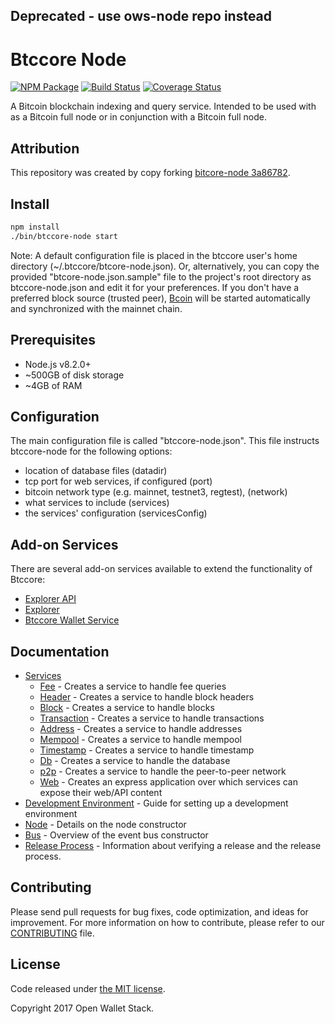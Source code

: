 ## Deprecated - use ows-node repo instead

Btccore Node
============

[![NPM Package](https://img.shields.io/npm/v/btccore-node.svg?style=flat-square)](https://www.npmjs.org/package/btccore-node)
[![Build Status](https://img.shields.io/travis/owstack/btccore-node.svg?branch=master&style=flat-square)](https://travis-ci.org/owstack/btccore-node)
[![Coverage Status](https://img.shields.io/coveralls/owstack/btccore-node.svg?style=flat-square)](https://coveralls.io/r/owstack/btccore-node)

A Bitcoin blockchain indexing and query service. Intended to be used with as a Bitcoin full node or in conjunction with a Bitcoin full node.

## Attribution

This repository was created by copy forking [bitcore-node 3a86782](https://github.com/bitpay/bitcore-node/commit/3a867824d66a96ab26af37fa3b3da2cd16e62f4a).

## Install

```bash
npm install
./bin/btccore-node start
```

Note: A default configuration file is placed in the btccore user's home directory (~/.btccore/btcore-node.json). Or, alternatively, you can copy the provided "btcore-node.json.sample" file to the project's root directory as btccore-node.json and edit it for your preferences. If you don't have a preferred block source (trusted peer), [Bcoin](https://github.com/bcoin-org/bcoin) will be started automatically and synchronized with the mainnet chain.

## Prerequisites

- Node.js v8.2.0+
- ~500GB of disk storage
- ~4GB of RAM

## Configuration

The main configuration file is called "btccore-node.json". This file instructs btccore-node for the following options:

- location of database files (datadir)
- tcp port for web services, if configured (port)
- bitcoin network type (e.g. mainnet, testnet3, regtest), (network)
- what services to include (services)
- the services' configuration (servicesConfig)

## Add-on Services

There are several add-on services available to extend the functionality of Btccore:

- [Explorer API](https://github.com/owstack/btccore-explorer-api)
- [Explorer](https://github.com/owstack/ows-explorer)
- [Btccore Wallet Service](https://github.com/owstack/btccore-wallet-service)

## Documentation

- [Services](docs/services.md)
  - [Fee](docs/services/fee.md) - Creates a service to handle fee queries
  - [Header](docs/services/header.md) - Creates a service to handle block headers
  - [Block](docs/services/block.md) - Creates a service to handle blocks
  - [Transaction](docs/services/transaction.md) - Creates a service to handle transactions
  - [Address](docs/services/address.md) - Creates a service to handle addresses
  - [Mempool](docs/services/mempool.md) - Creates a service to handle mempool
  - [Timestamp](docs/services/timestamp.md) - Creates a service to handle timestamp
  - [Db](docs/services/db.md) - Creates a service to handle the database
  - [p2p](docs/services/p2p.md) - Creates a service to handle the peer-to-peer network
  - [Web](docs/services/web.md) - Creates an express application over which services can expose their web/API content
- [Development Environment](docs/development.md) - Guide for setting up a development environment
- [Node](docs/node.md) - Details on the node constructor
- [Bus](docs/bus.md) - Overview of the event bus constructor
- [Release Process](docs/release.md) - Information about verifying a release and the release process.

## Contributing

Please send pull requests for bug fixes, code optimization, and ideas for improvement. For more information on how to contribute, please refer to our [CONTRIBUTING](https://github.com/owstack/btccore/blob/master/CONTRIBUTING.md) file.

## License

Code released under [the MIT license](https://github.com/owstack/btccore-node/blob/master/LICENSE).

Copyright 2017 Open Wallet Stack.
